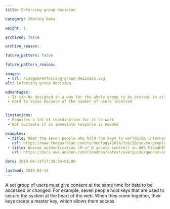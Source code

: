 ```yaml
---
title: Enforcing group decision

category: Sharing Data

weight: 1

archived: false

archive_reason:

future_pattern: false

future_pattern_reason:

images:
 - url: /images/enforcing-group-decision.svg
alt: Enforcing group decision

advantages:
 - It can be designed in a way for the whole group to be present in either physical location, or online
 - Hard to abuse because of the number of users involved


limitations:
 - Requires a lot of coordination for it to work
 - Not suitable if an immediate response is needed

examples:
 - title: Meet the seven people who hold the keys to worldwide internet security
   url: https://www.theguardian.com/technology/2014/feb/28/seven-people-keys-worldwide-internet-security-web
 - title: Quorum authentication (M of N access control) on AWS CloudHSM
   url: https://docs.aws.amazon.com/cloudhsm/latest/userguide/quorum-authentication.html

date: 2019-04-11T17:30:30+01:00

lastmod: 2019-04-11
---
```


A set group of users must give consent at the same time for data to be accessed or changed. For example, seven people hold keys that are used to secure the system at the heart of the web. When they come together, their keys create a master key, which allows them access.
